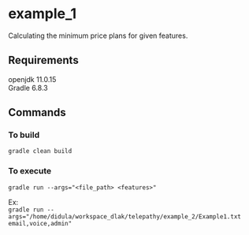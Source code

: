 # example_1

Calculating the minimum price plans for given features.

## Requirements

openjdk 11.0.15 \
Gradle 6.8.3

## Commands

### To build
`gradle clean build`

### To execute

`gradle run --args="<file_path> <features>"`

Ex:\
`gradle run --args="/home/didula/workspace_dlak/telepathy/example_2/Example1.txt email,voice,admin"`


